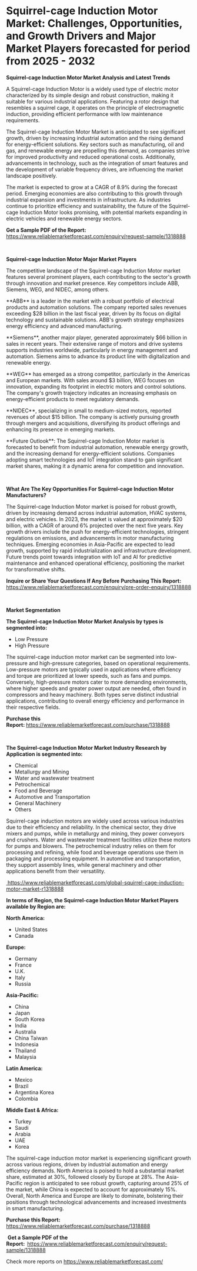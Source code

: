 <p><h1>Squirrel-cage Induction Motor Market: Challenges, Opportunities, and Growth Drivers and Major Market Players forecasted for period from 2025 - 2032</h1></p><p><strong>Squirrel-cage Induction Motor Market Analysis and Latest Trends</strong></p>
<p><p>A Squirrel-cage Induction Motor is a widely used type of electric motor characterized by its simple design and robust construction, making it suitable for various industrial applications. Featuring a rotor design that resembles a squirrel cage, it operates on the principle of electromagnetic induction, providing efficient performance with low maintenance requirements. </p><p>The Squirrel-cage Induction Motor Market is anticipated to see significant growth, driven by increasing industrial automation and the rising demand for energy-efficient solutions. Key sectors such as manufacturing, oil and gas, and renewable energy are propelling this demand, as companies strive for improved productivity and reduced operational costs. Additionally, advancements in technology, such as the integration of smart features and the development of variable frequency drives, are influencing the market landscape positively.</p><p>The market is expected to grow at a CAGR of 8.9% during the forecast period. Emerging economies are also contributing to this growth through industrial expansion and investments in infrastructure. As industries continue to prioritize efficiency and sustainability, the future of the Squirrel-cage Induction Motor looks promising, with potential markets expanding in electric vehicles and renewable energy sectors.</p></p>
<p><strong>Get a Sample PDF of the Report:&nbsp;</strong> <a href="https://www.reliablemarketforecast.com/enquiry/request-sample/1318888?utm_campaign=3357&utm_medium=2&utm_source=Github&utm_content=ia&utm_term=29032025&utm_id=squirrel-cage-induction-motor">https://www.reliablemarketforecast.com/enquiry/request-sample/1318888</a></p>
<p>&nbsp;</p>
<p><strong>Squirrel-cage Induction Motor Major Market Players</strong></p>
<p><p>The competitive landscape of the Squirrel-cage Induction Motor market features several prominent players, each contributing to the sector's growth through innovation and market presence. Key competitors include ABB, Siemens, WEG, and NIDEC, among others.</p><p>**ABB** is a leader in the market with a robust portfolio of electrical products and automation solutions. The company reported sales revenues exceeding $28 billion in the last fiscal year, driven by its focus on digital technology and sustainable solutions. ABB's growth strategy emphasizes energy efficiency and advanced manufacturing.</p><p>**Siemens**, another major player, generated approximately $66 billion in sales in recent years. Their extensive range of motors and drive systems supports industries worldwide, particularly in energy management and automation. Siemens aims to advance its product line with digitalization and renewable energy.</p><p>**WEG** has emerged as a strong competitor, particularly in the Americas and European markets. With sales around $3 billion, WEG focuses on innovation, expanding its footprint in electric motors and control solutions. The company's growth trajectory indicates an increasing emphasis on energy-efficient products to meet regulatory demands.</p><p>**NIDEC**, specializing in small to medium-sized motors, reported revenues of about $15 billion. The company is actively pursuing growth through mergers and acquisitions, diversifying its product offerings and enhancing its presence in emerging markets.</p><p>**Future Outlook**: The Squirrel-cage Induction Motor market is forecasted to benefit from industrial automation, renewable energy growth, and the increasing demand for energy-efficient solutions. Companies adopting smart technologies and IoT integration stand to gain significant market shares, making it a dynamic arena for competition and innovation.</p></p>
<p>&nbsp;</p>
<p><strong>What Are The Key Opportunities For Squirrel-cage Induction Motor Manufacturers?</strong></p>
<p><p>The Squirrel-cage Induction Motor market is poised for robust growth, driven by increasing demand across industrial automation, HVAC systems, and electric vehicles. In 2023, the market is valued at approximately $20 billion, with a CAGR of around 6% projected over the next five years. Key growth drivers include the push for energy-efficient technologies, stringent regulations on emissions, and advancements in motor manufacturing techniques. Emerging economies in Asia-Pacific are expected to lead growth, supported by rapid industrialization and infrastructure development. Future trends point towards integration with IoT and AI for predictive maintenance and enhanced operational efficiency, positioning the market for transformative shifts.</p></p>
<p><strong>Inquire or Share Your Questions If Any Before Purchasing This Report:</strong> <a href="https://www.reliablemarketforecast.com/enquiry/pre-order-enquiry/1318888?utm_campaign=3357&utm_medium=2&utm_source=Github&utm_content=ia&utm_term=29032025&utm_id=squirrel-cage-induction-motor">https://www.reliablemarketforecast.com/enquiry/pre-order-enquiry/1318888</a></p>
<p>&nbsp;</p>
<p><strong>Market Segmentation</strong></p>
<p><strong>The Squirrel-cage Induction Motor Market Analysis by types is segmented into:</strong></p>
<p><ul><li>Low Pressure</li><li>High Pressure</li></ul></p>
<p><p>The squirrel-cage induction motor market can be segmented into low-pressure and high-pressure categories, based on operational requirements. Low-pressure motors are typically used in applications where efficiency and torque are prioritized at lower speeds, such as fans and pumps. Conversely, high-pressure motors cater to more demanding environments, where higher speeds and greater power output are needed, often found in compressors and heavy machinery. Both types serve distinct industrial applications, contributing to overall energy efficiency and performance in their respective fields.</p></p>
<p><strong>Purchase this Report:&nbsp;</strong><a href="https://www.reliablemarketforecast.com/purchase/1318888?utm_campaign=3357&utm_medium=2&utm_source=Github&utm_content=ia&utm_term=29032025&utm_id=squirrel-cage-induction-motor">https://www.reliablemarketforecast.com/purchase/1318888</a></p>
<p>&nbsp;</p>
<p><strong>The Squirrel-cage Induction Motor Market Industry Research by Application is segmented into:</strong></p>
<p><ul><li>Chemical</li><li>Metallurgy and Mining</li><li>Water and wastewater treatment</li><li>Petrochemical</li><li>Food and Beverage</li><li>Automotive and Transportation</li><li>General Machinery</li><li>Others</li></ul></p>
<p><p>Squirrel-cage induction motors are widely used across various industries due to their efficiency and reliability. In the chemical sector, they drive mixers and pumps, while in metallurgy and mining, they power conveyors and crushers. Water and wastewater treatment facilities utilize these motors for pumps and blowers. The petrochemical industry relies on them for processing and refining, while food and beverage operations use them in packaging and processing equipment. In automotive and transportation, they support assembly lines, while general machinery and other applications benefit from their versatility.</p></p>
<p><a href="https://www.reliablemarketforecast.com/global-squirrel-cage-induction-motor-market-r1318888?utm_campaign=3357&utm_medium=2&utm_source=Github&utm_content=ia&utm_term=29032025&utm_id=squirrel-cage-induction-motor">&nbsp;https://www.reliablemarketforecast.com/global-squirrel-cage-induction-motor-market-r1318888</a></p>
<p><strong>In terms of Region, the Squirrel-cage Induction Motor Market Players available by Region are:</strong></p>
<p>
    <p> <strong> North America: </strong>
        <ul>
            <li>United States</li>
            <li>Canada</li>
        </ul>
        </p> 
    <p> <strong> Europe: </strong>
        <ul>
            <li>Germany</li>
            <li>France</li>
            <li>U.K.</li>
            <li>Italy</li>
            <li>Russia</li>
        </ul>
        </p> 
    <p> <strong> Asia-Pacific: </strong>
        <ul>
            <li>China</li>
            <li>Japan</li>
            <li>South Korea</li>
            <li>India</li>
            <li>Australia</li>
            <li>China Taiwan</li>
            <li>Indonesia</li>
            <li>Thailand</li>
            <li>Malaysia</li>
        </ul>
        </p> 
    <p> <strong> Latin America: </strong>
        <ul>
            <li>Mexico</li>
            <li>Brazil</li>
            <li>Argentina Korea</li>
            <li>Colombia</li>
        </ul>
        </p> 
    <p> <strong> Middle East & Africa: </strong>
        <ul>
            <li>Turkey</li>
            <li>Saudi</li>
            <li>Arabia</li>
            <li>UAE</li>
            <li>Korea</li>
        </ul>
    </p>
    </p>
<p><p>The squirrel-cage induction motor market is experiencing significant growth across various regions, driven by industrial automation and energy efficiency demands. North America is poised to hold a substantial market share, estimated at 30%, followed closely by Europe at 28%. The Asia-Pacific region is anticipated to see robust growth, capturing around 25% of the market, while China is expected to account for approximately 15%. Overall, North America and Europe are likely to dominate, bolstering their positions through technological advancements and increased investments in smart manufacturing.</p></p>
<p><strong>Purchase this Report: </strong><a href="https://www.reliablemarketforecast.com/purchase/1318888?utm_campaign=3357&utm_medium=2&utm_source=Github&utm_content=ia&utm_term=29032025&utm_id=squirrel-cage-induction-motor">https://www.reliablemarketforecast.com/purchase/1318888</a></p>
<p>&nbsp;<strong>Get a Sample PDF of the Report:&nbsp;&nbsp;</strong><a href="https://www.reliablemarketforecast.com/enquiry/request-sample/1318888?utm_campaign=3357&utm_medium=2&utm_source=Github&utm_content=ia&utm_term=29032025&utm_id=squirrel-cage-induction-motor">https://www.reliablemarketforecast.com/enquiry/request-sample/1318888</a></p>
<p><strong></strong></p>
<p>Check more reports on <a href="https://www.reliablemarketforecast.com/?utm_campaign=3357&utm_medium=2&utm_source=Github&utm_content=ia&utm_term=29032025&utm_id=squirrel-cage-induction-motor">https://www.reliablemarketforecast.com/</a></p>